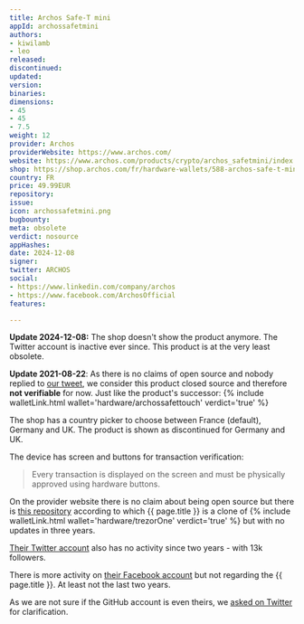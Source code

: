 ```yaml
---
title: Archos Safe-T mini
appId: archossafetmini
authors:
- kiwilamb
- leo
released: 
discontinued: 
updated: 
version: 
binaries: 
dimensions:
- 45
- 45
- 7.5
weight: 12
provider: Archos
providerWebsite: https://www.archos.com/
website: https://www.archos.com/products/crypto/archos_safetmini/index.html
shop: https://shop.archos.com/fr/hardware-wallets/588-archos-safe-t-mini-0690590037069.html
country: FR
price: 49.99EUR
repository: 
issue: 
icon: archossafetmini.png
bugbounty: 
meta: obsolete
verdict: nosource
appHashes: 
date: 2024-12-08
signer: 
twitter: ARCHOS
social:
- https://www.linkedin.com/company/archos
- https://www.facebook.com/ArchosOfficial
features: 

---
```


**Update 2024-12-08:** The shop doesn't show the product anymore. The Twitter account
is inactive ever since. This product is at the very least obsolete.

**Update 2021-08-22**: As there is no claims of open source and nobody replied
to [our tweet](https://twitter.com/WalletScrutiny/status/1427064999663570944),
we consider this product closed source and therefore **not verifiable** for now.
Just like the product's successor:
{% include walletLink.html wallet='hardware/archossafettouch' verdict='true' %}

The shop has a country picker to choose between France (default), Germany and
UK. The product is shown as discontinued for Germany and UK.

The device has screen and buttons for transaction verification:

> Every transaction is displayed on the screen and must be physically approved
  using hardware buttons.

On the provider website there is no claim about being open source but there is
[this repository](https://github.com/archos-safe-t/safe-t-mcu) according to
which {{ page.title }} is a clone of
{% include walletLink.html wallet='hardware/trezorOne' verdict='true' %} but
with no updates in three years.

[Their Twitter account](https://twitter.com/ARCHOS) also has no activity since
two years - with 13k followers.

There is more activity on
[their Facebook account](https://www.facebook.com/ArchosOfficial) but not
regarding the {{ page.title }}. At least not the last two years.

As we are not sure if the GitHub account is even theirs, we
[asked on Twitter](https://twitter.com/WalletScrutiny/status/1427064999663570944)
for clarification.
